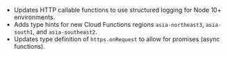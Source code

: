 - Updates HTTP callable functions to use structured logging for Node 10+ environments.
- Adds type hints for new Cloud Functions regions `asia-northeast3`, `asia-south1`, and `asia-southeast2`.
- Updates type definition of `https.onRequest` to allow for promises (async functions).
